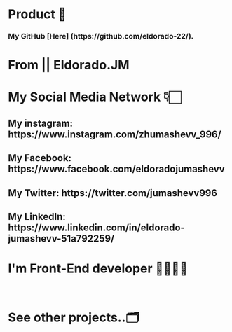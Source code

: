 # Product 🛒

<h3> My GitHub [Here] (https://github.com/eldorado-22/). </h3>


# From || Eldorado.JM
#
# My Social Media Network 👇🏻 <br/>
<h2> My instagram:  https://www.instagram.com/zhumashevv_996/ </h2>
<h2> My Facebook: https://www.facebook.com/eldoradojumashevv </h2>
<h2> My Twitter: https://twitter.com/jumashevv996 </h2>
<h2> My LinkedIn: https://www.linkedin.com/in/eldorado-jumashevv-51a792259/ </h2>

<h1> I'm Front-End developer 👨🏻‍💻✨</h1>
<br/>
<h1> See other projects..🗂️ </br>

